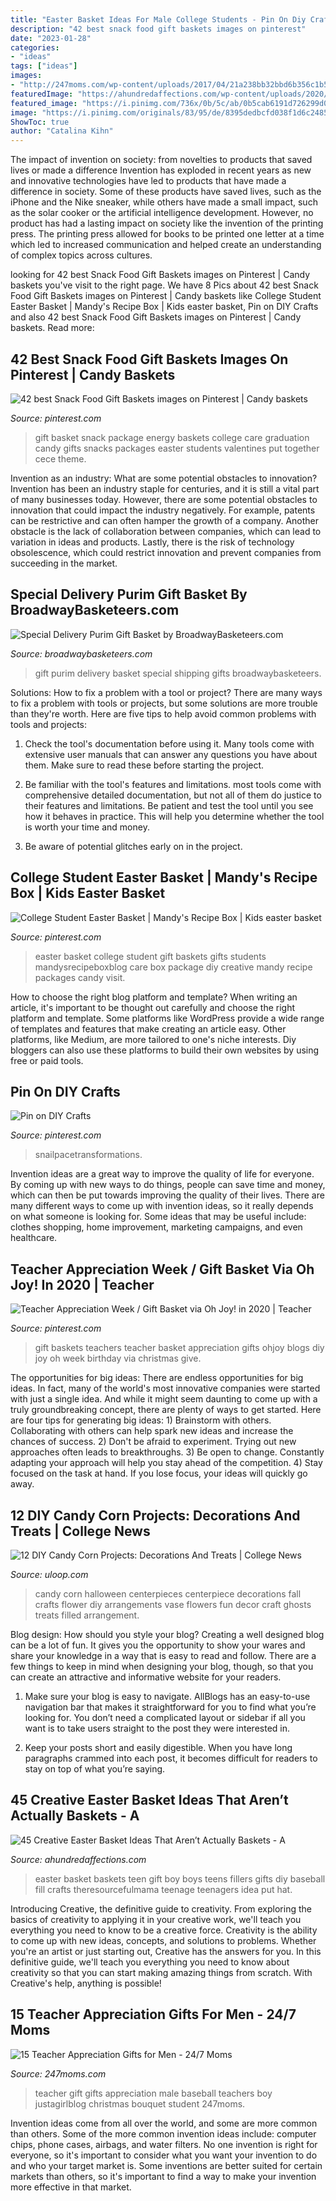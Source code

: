 ```yaml
---
title: "Easter Basket Ideas For Male College Students - Pin On Diy Crafts"
description: "42 best snack food gift baskets images on pinterest"
date: "2023-01-28"
categories:
- "ideas"
tags: ["ideas"]
images:
- "http://247moms.com/wp-content/uploads/2017/04/21a238bb32bbd6b356c1b5f817cdd965.jpg"
featuredImage: "https://ahundredaffections.com/wp-content/uploads/2020/02/20-Easter-Basket-fillers-for-teen-boys-1-e1458275445993.png"
featured_image: "https://i.pinimg.com/736x/0b/5c/ab/0b5cab6191d726299d0f44669bd1dab0--college-care-package-for-girls-college-care-packages.jpg"
image: "https://i.pinimg.com/originals/83/95/de/8395dedbcfd038f1d6c248505286ebea.jpg"
ShowToc: true
author: "Catalina Kihn"
---
```



The impact of invention on society: from novelties to products that saved lives or made a difference
Invention has exploded in recent years as new and innovative technologies have led to products that have made a difference in society. Some of these products have saved lives, such as the iPhone and the Nike sneaker, while others have made a small impact, such as the solar cooker or the artificial intelligence development. However, no product has had a lasting impact on society like the invention of the printing press. The printing press allowed for books to be printed one letter at a time which led to increased communication and helped create an understanding of complex topics across cultures.

	

		
looking for 42 best Snack Food Gift Baskets images on Pinterest | Candy baskets you've visit to the right page. We have 8 Pics about 42 best Snack Food Gift Baskets images on Pinterest | Candy baskets like College Student Easter Basket | Mandy&#039;s Recipe Box | Kids easter basket, Pin on DIY Crafts and also 42 best Snack Food Gift Baskets images on Pinterest | Candy baskets. Read more:
		
    
## 42 Best Snack Food Gift Baskets Images On Pinterest | Candy Baskets

<img loading=lazy src="https://i.pinimg.com/736x/0b/5c/ab/0b5cab6191d726299d0f44669bd1dab0--college-care-package-for-girls-college-care-packages.jpg" onerror="this.onerror=null;this.src='https://tse4.mm.bing.net/th?id=OIP.3VK84Wou7rVFsSO5aTfh1wHaHa&amp;pid=15.1';" alt="42 best Snack Food Gift Baskets images on Pinterest | Candy baskets">

_Source: pinterest.com_

>gift basket snack package energy baskets college care graduation candy gifts snacks packages easter students valentines put together cece theme. 

	

Invention as an industry: What are some potential obstacles to innovation?
Invention has been an industry staple for centuries, and it is still a vital part of many businesses today. However, there are some potential obstacles to innovation that could impact the industry negatively. For example, patents can be restrictive and can often hamper the growth of a company. Another obstacle is the lack of collaboration between companies, which can lead to variation in ideas and products. Lastly, there is the risk of technology obsolescence, which could restrict innovation and prevent companies from succeeding in the market.

    
## Special Delivery Purim Gift Basket By BroadwayBasketeers.com

<img loading=lazy src="https://www.broadwaybasketeers.com/resources/prod_images/img_521549988835.jpg" onerror="this.onerror=null;this.src='https://tse3.mm.bing.net/th?id=OIP.tMhGKFAh7ekkKuO0mjFl3QHaHa&amp;pid=15.1';" alt="Special Delivery Purim Gift Basket by BroadwayBasketeers.com">

_Source: broadwaybasketeers.com_

>gift purim delivery basket special shipping gifts broadwaybasketeers. 

	

Solutions: How to fix a problem with a tool or project?
There are many ways to fix a problem with tools or projects, but some solutions are more trouble than they're worth. Here are five tips to help avoid common problems with tools and projects:
1. Check the tool's documentation before using it. Many tools come with extensive user manuals that can answer any questions you have about them. Make sure to read these before starting the project.

2. Be familiar with the tool's features and limitations. most tools come with comprehensive detailed documentation, but not all of them do justice to their features and limitations. Be patient and test the tool until you see how it behaves in practice. This will help you determine whether the tool is worth your time and money.

3. Be aware of potential glitches early on in the project.

    
## College Student Easter Basket | Mandy&#039;s Recipe Box | Kids Easter Basket

<img loading=lazy src="https://i.pinimg.com/736x/e3/cf/d6/e3cfd672e71bcd60d57c09670dbbb923--college-gift-basket-for-girls-college-gifts.jpg" onerror="this.onerror=null;this.src='https://tse4.mm.bing.net/th?id=OIP.XelC-atQD7LRqRMZLlOvZAHaLH&amp;pid=15.1';" alt="College Student Easter Basket | Mandy&#039;s Recipe Box | Kids easter basket">

_Source: pinterest.com_

>easter basket college student gift baskets gifts students mandysrecipeboxblog care box package diy creative mandy recipe packages candy visit. 

	

How to choose the right blog platform and template?
When writing an article, it's important to be thought out carefully and choose the right platform and template. Some platforms like WordPress provide a wide range of templates and features that make creating an article easy. Other platforms, like Medium, are more tailored to one's niche interests. Diy bloggers can also use these platforms to build their own websites by using free or paid tools.

    
## Pin On DIY Crafts

<img loading=lazy src="https://i.pinimg.com/originals/83/95/de/8395dedbcfd038f1d6c248505286ebea.jpg" onerror="this.onerror=null;this.src='https://tse2.mm.bing.net/th?id=OIP.wTO4x5doxELaACHrzKw7NQHaK6&amp;pid=15.1';" alt="Pin on DIY Crafts">

_Source: pinterest.com_

>snailpacetransformations. 

	

Invention ideas are a great way to improve the quality of life for everyone. By coming up with new ways to do things, people can save time and money, which can then be put towards improving the quality of their lives. There are many different ways to come up with invention ideas, so it really depends on what someone is looking for. Some ideas that may be useful include: clothes shopping, home improvement, marketing campaigns, and even healthcare.

    
## Teacher Appreciation Week / Gift Basket Via Oh Joy! In 2020 | Teacher

<img loading=lazy src="https://i.pinimg.com/originals/91/8e/ac/918eac60b1f3d322a63166f8531bd749.png" onerror="this.onerror=null;this.src='https://tse1.mm.bing.net/th?id=OIP.L1MsBof3jWnKYzufchWy6wHaKP&amp;pid=15.1';" alt="Teacher Appreciation Week / Gift Basket via Oh Joy! in 2020 | Teacher">

_Source: pinterest.com_

>gift baskets teachers teacher basket appreciation gifts ohjoy blogs diy joy oh week birthday via christmas give. 

	

The opportunities for big ideas:
There are endless opportunities for big ideas. In fact, many of the world's most innovative companies were started with just a single idea. And while it might seem daunting to come up with a truly groundbreaking concept, there are plenty of ways to get started. Here are four tips for generating big ideas: 1) Brainstorm with others. Collaborating with others can help spark new ideas and increase the chances of success. 2) Don't be afraid to experiment. Trying out new approaches often leads to breakthroughs. 3) Be open to change. Constantly adapting your approach will help you stay ahead of the competition. 4) Stay focused on the task at hand. If you lose focus, your ideas will quickly go away.

    
## 12 DIY Candy Corn Projects: Decorations And Treats | College News

<img loading=lazy src="http://d15yd2pup8u1d3.cloudfront.net/1299742250332a2844b8056720533ebc%2F565x0xwidth%2F75%2Fhttp%2Fblog.uloop.com%2Fuloop%2Fr%3D305%2Fjpg%2Fwp-content%2Fuploads%2F2015%2F10%2Fhalloween-ctr-piece.jpg" onerror="this.onerror=null;this.src='https://tse1.mm.bing.net/th?id=OIP.1Z-XGYGX42rbANQNPdCS3QHaKX&amp;pid=15.1';" alt="12 DIY Candy Corn Projects: Decorations And Treats | College News">

_Source: uloop.com_

>candy corn halloween centerpieces centerpiece decorations fall crafts flower diy arrangements vase flowers fun decor craft ghosts treats filled arrangement. 

	

Blog design: How should you style your blog?
Creating a well designed blog can be a lot of fun. It gives you the opportunity to show your wares and share your knowledge in a way that is easy to read and follow. There are a few things to keep in mind when designing your blog, though, so that you can create an attractive and informative website for your readers.
1. Make sure your blog is easy to navigate. AllBlogs has an easy-to-use navigation bar that makes it straightforward for you to find what you’re looking for. You don’t need a complicated layout or sidebar if all you want is to take users straight to the post they were interested in.

2. Keep your posts short and easily digestible. When you have long paragraphs crammed into each post, it becomes difficult for readers to stay on top of what you’re saying.

    
## 45 Creative Easter Basket Ideas That Aren’t Actually Baskets - A

<img loading=lazy src="https://ahundredaffections.com/wp-content/uploads/2020/02/20-Easter-Basket-fillers-for-teen-boys-1-e1458275445993.png" onerror="this.onerror=null;this.src='https://tse3.mm.bing.net/th?id=OIP.fkmRe_E8h7NUB4SenFEcuQAAAA&amp;pid=15.1';" alt="45 Creative Easter Basket Ideas That Aren’t Actually Baskets - A">

_Source: ahundredaffections.com_

>easter basket baskets teen gift boy boys teens fillers gifts diy baseball fill crafts theresourcefulmama teenage teenagers idea put hat. 

	

Introducing Creative, the definitive guide to creativity. From exploring the basics of creativity to applying it in your creative work, we'll teach you everything you need to know to be a creative force.
Creativity is the ability to come up with new ideas, concepts, and solutions to problems. Whether you're an artist or just starting out, Creative has the answers for you. In this definitive guide, we'll teach you everything you need to know about creativity so that you can start making amazing things from scratch. With Creative's help, anything is possible!

    
## 15 Teacher Appreciation Gifts For Men - 24/7 Moms

<img loading=lazy src="http://247moms.com/wp-content/uploads/2017/04/21a238bb32bbd6b356c1b5f817cdd965.jpg" onerror="this.onerror=null;this.src='https://tse3.mm.bing.net/th?id=OIP.OuZTq_ucWpWdtYG1FhwnDgHaFb&amp;pid=15.1';" alt="15 Teacher Appreciation Gifts for Men - 24/7 Moms">

_Source: 247moms.com_

>teacher gift gifts appreciation male baseball teachers boy justagirlblog christmas bouquet student 247moms. 

	

Invention ideas come from all over the world, and some are more common than others. Some of the more common invention ideas include: computer chips, phone cases, airbags, and water filters. No one invention is right for everyone, so it's important to consider what you want your invention to do and who your target market is. Some inventions are better suited for certain markets than others, so it's important to find a way to make your invention more effective in that market.

